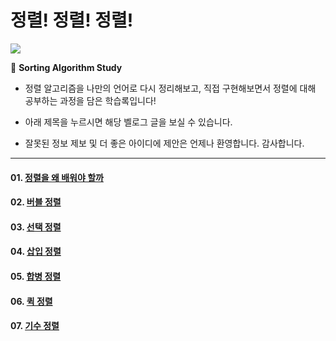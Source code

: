 # 정렬! 정렬! 정렬!

![](https://velog.velcdn.com/images/serin13/post/2eadebca-a8a5-4e43-812e-7a24355813be/image.jpg)

📍 **Sorting Algorithm Study**

- 정렬 알고리즘을 나만의 언어로 다시 정리해보고, 직접 구현해보면서 정렬에 대해 공부하는 과정을 담은 학습록입니다!

- 아래 제목을 누르시면 해당 벨로그 글을 보실 수 있습니다.

- 잘못된 정보 제보 및 더 좋은 아이디에 제안은 언제나 환영합니다. 감사합니다.

---

#### 01. [정렬을 왜 배워야 할까](https://velog.io/@serin13/%EC%A0%95%EB%A0%AC%EC%A0%95%EB%A0%AC%EC%A0%95%EB%A0%AC-01.-%EC%A0%95%EB%A0%AC%EC%9D%84-%EC%99%9C-%EB%B0%B0%EC%9B%8C%EC%95%BC-%ED%95%A0%EA%B9%8C)

#### 02. [버블 정렬](https://velog.io/@serin13/%EC%A0%95%EB%A0%AC%EC%A0%95%EB%A0%AC%EC%A0%95%EB%A0%AC-02.-%EB%B2%84%EB%B8%94-%EC%A0%95%EB%A0%AC)

#### 03. [선택 정렬](https://velog.io/@serin13/%EC%A0%95%EB%A0%AC%EC%A0%95%EB%A0%AC%EC%A0%95%EB%A0%AC-03.-%EC%84%A0%ED%83%9D-%EC%A0%95%EB%A0%AC)

#### 04. [삽입 정렬](https://velog.io/@serin13/%EC%A0%95%EB%A0%AC%EC%A0%95%EB%A0%AC%EC%A0%95%EB%A0%AC-04.-%EC%82%BD%EC%9E%85-%EC%A0%95%EB%A0%AC)

#### 05. [합병 정렬](https://velog.io/@serin13/%EC%A0%95%EB%A0%AC%EC%A0%95%EB%A0%AC%EC%A0%95%EB%A0%AC-05.-%ED%95%A9%EB%B3%91-%EC%A0%95%EB%A0%AC)

#### 06. [퀵 정렬](https://velog.io/@serin13/%EC%A0%95%EB%A0%AC%EC%A0%95%EB%A0%AC%EC%A0%95%EB%A0%AC-06.-%ED%80%B5-%EC%A0%95%EB%A0%AC)

#### 07. [기수 정렬](https://velog.io/@serin13/%EC%A0%95%EB%A0%AC%EC%A0%95%EB%A0%AC%EC%A0%95%EB%A0%AC-07.-%EA%B8%B0%EC%88%98-%EC%A0%95%EB%A0%AC)
